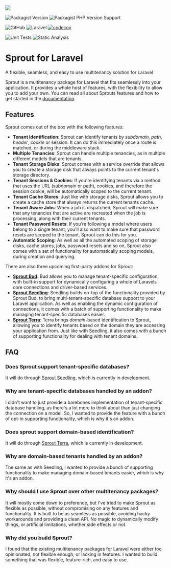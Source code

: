 <img src="sprout.png">

![Packagist Version](https://img.shields.io/packagist/v/sprout/sprout)
![Packagist PHP Version Support](https://img.shields.io/packagist/php-v/sprout/sprout)

![GitHub](https://img.shields.io/github/license/sprout-laravel/sprout)
![Laravel](https://img.shields.io/badge/laravel-11.x-red.svg)
[![codecov](https://codecov.io/gh/sprout-laravel/sprout/branch/1.x/graph/badge.svg?token=FHJ41NQMTA)](https://codecov.io/gh/sprout-laravel/sprout)

![Unit Tests](https://github.com/sprout-laravel/sprout/actions/workflows/tests.yml/badge.svg)
![Static Analysis](https://github.com/sprout-laravel/sprout/actions/workflows/static-analysis.yml/badge.svg)

# Sprout for Laravel
A flexible, seamless, and easy to use multitenancy solution for Laravel

Sprout is a multitenancy package for Laravel that fits seamlessly into your application.
It provides a whole host of features, with the flexibility to allow you to add your own.
You can read all about Sprouts features and how to get started in
the [documentation](https://sprout.ollieread.com/docs/1.x).

## Features

Sprout comes out of the box with the following features:

- **Tenant Identification**: Sprout can identify tenants by _subdomain_, _path_, _header_, _cookie_ or session.
  It can do this immediately once a route is matched, or during the middleware stack.
- **Multiple Tenancies**: Sprout can handle multiple tenancies, as in multiple different models that are tenants.
- **Tenant Storage Disks**: Sprout comes with a service override that allows you to create a storage disk that 
  always points to the current tenant's storage directory.
- **Tenant Sessions & Cookies**: If you're identifying tenants via a method that uses the URL (subdomain or path), 
  cookies, and therefore the session cookie, will be automatically scoped to the current tenant.
- **Tenant Cache Stores**: Just like with storage disks, Sprout allows you to create a cache store that always 
  returns the current tenants cache.
- **Tenant Aware Jobs**: When a job is dispatched, Sprout will make sure that any tenancies that are active are 
  recreated when the job is processing, along with their current tenants.
- **Tenant Password Resets**: If you're following a model where users belong to a single tenant, you'll also want to 
  make sure that password resets are scoped to the tenant.
  Sprout can do this for you.
- **Automatic Scoping**: As well as all the automated scoping of storage disks, cache stores, jobs, password resets 
  and so on, Sprout also comes with a set of functionality for automatically scoping models, during creation and 
  querying.

There are also three upcoming first-party addons for Sprout:

- [**Sprout Bud**](https://github.com/sprout-laravel/bud): Bud allows you to manage tenant-specific 
  configuration, with built-in support for 
  dynamically configuring a whole of Laravels core connections and driver-based services.
- [**Sprout Seedling**](https://github.com/sprout-laravel/seedling): Seedling builds on-top of the functionality 
  provided by Sprout Bud, to bring multi-tenant-specific database support to your Laravel application.
  As well as enabling the dynamic configuration of connections, it comes with a batch of supporting functionality to 
  make managing tenant-specific databases easier.
- [**Sprout Terra**](https://github.com/sprout-laravel/terra): Terra brings _domain_-based identification to 
  Sprout, allowing you to identify tenants based on the domain they are accessing your application from.
  Just like with Seedling, it also comes with a bunch of supporting functionality for dealing with tenant domains.

## FAQ

### Does Sprout support tenant-specific databases?
It will do through [Sprout Seedling](https://github.com/sprout-laravel/seedling), which is currently in development.

### Why are tenant-specific databases handled by an addon?
I didn't want to just provide a barebones implementation of tenant-specific database handling, as there's a lot more 
to think about than just changing the connection on a model.
So, I wanted to provide the feature with a bunch of opt-in supporting functionality, which is why it's an addon.

### Does sprout support domain-based identification?
It will do through [Sprout Terra](https://github.com/sprout-laravel/terra), which is currently in development.

### Why are domain-based tenants handled by an addon?
The same as with Seedling, I wanted to provide a bunch of supporting functionality to make managing domain-based tenants
easier, which is why it's an addon.

### Why should I use Sprout over other multitenancy packages?
It will mostly come down to preference, but I've tried to make Sprout as flexible as possible, without compromising on
any features and functionality.
It is built to be as seamless as possible, avoiding hacky workarounds and providing a clean API.
No magic to dynamically modify things, or artificial limitations, whether side effects or not.

### Why did you build Sprout?
I found that the existing multitenancy packages for Laravel were either too opinionated, not flexible enough, or
lacking in features.
I wanted to build something that was flexible, feature-rich, and easy to use.
